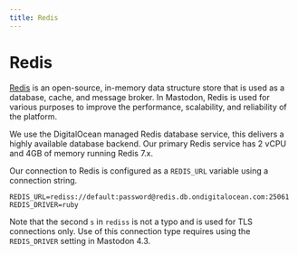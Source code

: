 ```yaml
---
title: Redis
---
```


# Redis

[Redis](https://redis.io) is an open-source, in-memory data structure store that is used as a database, cache, and message broker. In Mastodon, Redis is used for various purposes to improve the performance, scalability, and reliability of the platform.

We use the DigitalOcean managed Redis database service, this delivers a highly available database backend. Our primary Redis service has 2 vCPU and 4GB of memory running Redis 7.x.

Our connection to Redis is configured as a `REDIS_URL` variable using a connection string.

```text
REDIS_URL=rediss://default:password@redis.db.ondigitalocean.com:25061
REDIS_DRIVER=ruby
```

Note that the second `s` in `rediss` is not a typo and is used for TLS connections only.
Use of this connection type requires using the `REDIS_DRIVER` setting in Mastodon 4.3.